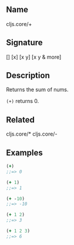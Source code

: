 ## Name
cljs.core/+

## Signature
[]
[x]
[x y]
[x y & more]

## Description

Returns the sum of nums.

`(+)` returns 0.

## Related
cljs.core/*
cljs.core/-

## Examples

```clj
(+)
;;=> 0

(+ 1)
;;=> 1

(+ -10)
;;=> -10

(+ 1 2)
;;=> 3

(+ 1 2 3)
;;=> 6
```
